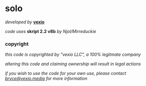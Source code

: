 # solo

_developed by_ **[vexio](http://vexio.media)**

_code uses_ **skript 2.2 v8b** _by Njol/Mirreduckie_

### copyright

_this code is copyrighted by "vexio LLC", a 100% legitmate company_

_altering this code and claiming ownership will result in legal actions_

_if you wish to use the code for your own use, please contact bryce@vexio.media for more information_

